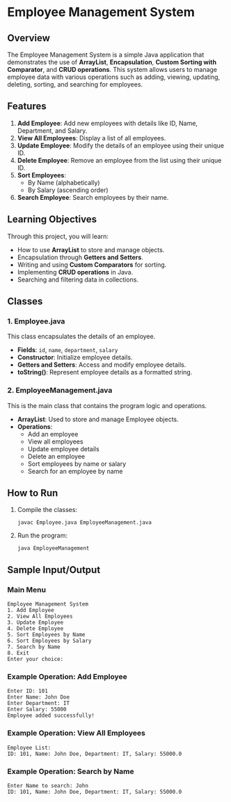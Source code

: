 # Employee Management System

## Overview
The Employee Management System is a simple Java application that demonstrates the use of **ArrayList**, **Encapsulation**, **Custom Sorting with Comparator**, and **CRUD operations**. This system allows users to manage employee data with various operations such as adding, viewing, updating, deleting, sorting, and searching for employees.

## Features
1. **Add Employee**: Add new employees with details like ID, Name, Department, and Salary.
2. **View All Employees**: Display a list of all employees.
3. **Update Employee**: Modify the details of an employee using their unique ID.
4. **Delete Employee**: Remove an employee from the list using their unique ID.
5. **Sort Employees**:
   - By Name (alphabetically)
   - By Salary (ascending order)
6. **Search Employee**: Search employees by their name.

## Learning Objectives
Through this project, you will learn:

- How to use **ArrayList** to store and manage objects.
- Encapsulation through **Getters and Setters**.
- Writing and using **Custom Comparators** for sorting.
- Implementing **CRUD operations** in Java.
- Searching and filtering data in collections.

## Classes

### 1. Employee.java
This class encapsulates the details of an employee.

- **Fields**: `id`, `name`, `department`, `salary`
- **Constructor**: Initialize employee details.
- **Getters and Setters**: Access and modify employee details.
- **toString()**: Represent employee details as a formatted string.

### 2. EmployeeManagement.java
This is the main class that contains the program logic and operations.

- **ArrayList**: Used to store and manage Employee objects.
- **Operations**:
  - Add an employee
  - View all employees
  - Update employee details
  - Delete an employee
  - Sort employees by name or salary
  - Search for an employee by name

## How to Run
1. Compile the classes:
   ```
   javac Employee.java EmployeeManagement.java
   ```

2. Run the program:
   ```
   java EmployeeManagement
   ```

## Sample Input/Output

### Main Menu
```
Employee Management System
1. Add Employee
2. View All Employees
3. Update Employee
4. Delete Employee
5. Sort Employees by Name
6. Sort Employees by Salary
7. Search by Name
8. Exit
Enter your choice: 
```

### Example Operation: Add Employee
```
Enter ID: 101
Enter Name: John Doe
Enter Department: IT
Enter Salary: 55000
Employee added successfully!
```

### Example Operation: View All Employees
```
Employee List:
ID: 101, Name: John Doe, Department: IT, Salary: 55000.0
```

### Example Operation: Search by Name
```
Enter Name to search: John
ID: 101, Name: John Doe, Department: IT, Salary: 55000.0
```
